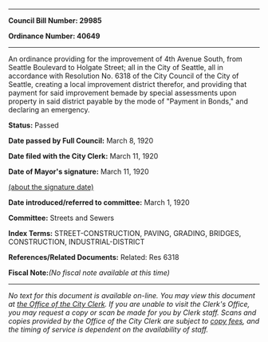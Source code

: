 

********

**Council Bill Number: 29985**
   
**Ordinance Number: 40649**
********

 An ordinance providing for the improvement of 4th Avenue South, from Seattle Boulevard to Holgate Street; all in the City of Seattle, all in accordance with Resolution No. 6318 of the City Council of the City of Seattle, creating a local improvement district therefor, and providing that payment for said improvement bemade by special assessments upon property in said district payable by the mode of "Payment in Bonds," and declaring an emergency.

**Status:** Passed
   
**Date passed by Full Council:** March 8, 1920
   
**Date filed with the City Clerk:** March 11, 1920
   
**Date of Mayor's signature:** March 11, 1920
   
[(about the signature date)](/~public/approvaldate.htm)
   
   
   
**Date introduced/referred to committee:** March 1, 1920
   
**Committee:** Streets and Sewers
   
   
**Index Terms:** STREET-CONSTRUCTION, PAVING, GRADING, BRIDGES, CONSTRUCTION, INDUSTRIAL-DISTRICT

**References/Related Documents:** Related: Res 6318

**Fiscal Note:**_(No fiscal note available at this time)_
********

_No text for this document is available on-line. You may view this document at [the Office of the City Clerk](http://www.seattle.gov/leg/clerk/contactUs.htm). If you are unable to visit the Clerk's Office, you may request a copy or scan be made for you by Clerk staff. Scans and copies provided by the Office of the City Clerk are subject to [copy fees](http://clerk.seattle.gov/~public/clerkfees.htm), and the timing of service is dependent on the availability of staff._

